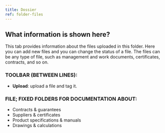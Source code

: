```yaml
---
title: Dossier
ref: folder-files
---
```


## What information is shown here?
This tab provides information about the files uploaded in this folder. Here you can add new files and you can change the status of a file. The files can be any type of file, such as management and work documents, certificates, contracts, and so on.

### TOOLBAR (BETWEEN LINES):
- **Upload**: upload a file and tag it.

### FILE; FIXED FOLDERS FOR DOCUMENTATION ABOUT:
- Contracts & guarantees
- Suppliers & certificates
- Product specifications & manuals
- Drawings & calculations
